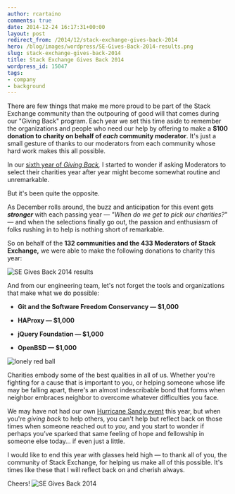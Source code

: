 ```yaml
---
author: rcartaino
comments: true
date: 2014-12-24 16:17:31+00:00
layout: post
redirect_from: /2014/12/stack-exchange-gives-back-2014
hero: /blog/images/wordpress/SE-Gives-Back-2014-results.png
slug: stack-exchange-gives-back-2014
title: Stack Exchange Gives Back 2014
wordpress_id: 15047
tags:
- company
- background
---
```


There are few things that make me more proud to be part of the Stack Exchange community than the outpouring of good will that comes during our "Giving Back" program. Each year we set this time aside to remember the organizations and people who need our help by offering to make a **$100 donation to charity on behalf of _each_ community moderator**. It's just a small gesture of thanks to our moderators from each community whose hard work makes this all possible.

In our [sixth year of ](http://blog.stackoverflow.com/?s=stack+gives+back)_[Giving Back](http://blog.stackoverflow.com/?s=stack+gives+back),_ I started to wonder if asking Moderators to select their charities year after year might become somewhat routine and unremarkable.

But it's been quite the opposite.

As December rolls around, the buzz and anticipation for this event gets **_stronger_** with each passing year — _"When do we get to pick our charities?"_ — and when the selections finally go out, the passion and enthusiasm of folks rushing in to help is nothing short of remarkable.

So on behalf of the **132 communities and the 433 Moderators of Stack Exchange,** we were able to make the following donations to charity this year:

![SE Gives Back 2014 results](/blog/images/wordpress/SE-Gives-Back-2014-results.png)

And from our engineering team, let's not forget the tools and organizations that make what we do possible:



	
  * **Git and the Software Freedom Conservancy — $1,000**

	
  * **HAProxy — $1,000**

	
  * **jQuery Foundation — $1,000**

	
  * **OpenBSD — $1,000**


![lonely red ball](/blog/images/wordpress/lonely-red-ball.png)

Charities embody some of the best qualities in all of us. Whether you're fighting for a cause that is important to you, or helping someone whose life may be falling apart, there's an almost indescribable bond that forms when neighbor embraces neighbor to overcome whatever difficulties you face.

We may have not had our own [Hurricane Sandy event](http://blog.stackoverflow.com/2012/11/se-podcast-36-we-got-hit-by-a-hurricane/) this year, but when you're _giving back_ to help others, you can't help but reflect back on those times when someone reached out to _you,_ and you start to wonder if perhaps you’ve sparked that same feeling of hope and fellowship in someone else today… if even just a little.

I would like to end this year with glasses held high — to thank all of you, the community of Stack Exchange, for helping us make all of this possible. It's times like these that I will reflect back on and cherish always.

Cheers!
![SE Gives Back 2014](/blog/images/wordpress/SE-Gives-Back-2014.png)
